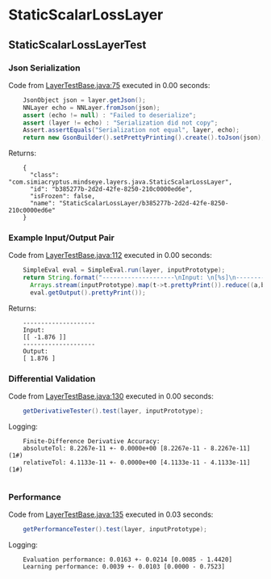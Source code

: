 # StaticScalarLossLayer
## StaticScalarLossLayerTest
### Json Serialization
Code from [LayerTestBase.java:75](../../../../../../../../MindsEye/src/test/java/com/simiacryptus/mindseye/layers/LayerTestBase.java#L75) executed in 0.00 seconds: 
```java
    JsonObject json = layer.getJson();
    NNLayer echo = NNLayer.fromJson(json);
    assert (echo != null) : "Failed to deserialize";
    assert (layer != echo) : "Serialization did not copy";
    Assert.assertEquals("Serialization not equal", layer, echo);
    return new GsonBuilder().setPrettyPrinting().create().toJson(json);
```

Returns: 

```
    {
      "class": "com.simiacryptus.mindseye.layers.java.StaticScalarLossLayer",
      "id": "b385277b-2d2d-42fe-8250-210c0000ed6e",
      "isFrozen": false,
      "name": "StaticScalarLossLayer/b385277b-2d2d-42fe-8250-210c0000ed6e"
    }
```



### Example Input/Output Pair
Code from [LayerTestBase.java:112](../../../../../../../../MindsEye/src/test/java/com/simiacryptus/mindseye/layers/LayerTestBase.java#L112) executed in 0.00 seconds: 
```java
    SimpleEval eval = SimpleEval.run(layer, inputPrototype);
    return String.format("--------------------\nInput: \n[%s]\n--------------------\nOutput: \n%s",
      Arrays.stream(inputPrototype).map(t->t.prettyPrint()).reduce((a,b)->a+",\n"+b).get(),
      eval.getOutput().prettyPrint());
```

Returns: 

```
    --------------------
    Input: 
    [[ -1.876 ]]
    --------------------
    Output: 
    [ 1.876 ]
```



### Differential Validation
Code from [LayerTestBase.java:130](../../../../../../../../MindsEye/src/test/java/com/simiacryptus/mindseye/layers/LayerTestBase.java#L130) executed in 0.00 seconds: 
```java
    getDerivativeTester().test(layer, inputPrototype);
```
Logging: 
```
    Finite-Difference Derivative Accuracy:
    absoluteTol: 8.2267e-11 +- 0.0000e+00 [8.2267e-11 - 8.2267e-11] (1#)
    relativeTol: 4.1133e-11 +- 0.0000e+00 [4.1133e-11 - 4.1133e-11] (1#)
    
```

### Performance
Code from [LayerTestBase.java:135](../../../../../../../../MindsEye/src/test/java/com/simiacryptus/mindseye/layers/LayerTestBase.java#L135) executed in 0.03 seconds: 
```java
    getPerformanceTester().test(layer, inputPrototype);
```
Logging: 
```
    Evaluation performance: 0.0163 +- 0.0214 [0.0085 - 1.4420]
    Learning performance: 0.0039 +- 0.0103 [0.0000 - 0.7523]
    
```

